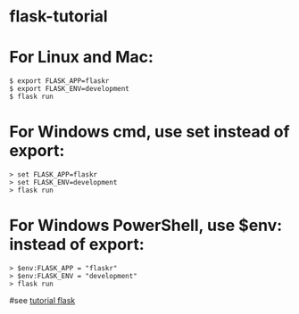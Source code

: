 # flask-tutorial

# For Linux and Mac:
```
$ export FLASK_APP=flaskr
$ export FLASK_ENV=development
$ flask run
```

# For Windows cmd, use set instead of export:

```
> set FLASK_APP=flaskr
> set FLASK_ENV=development
> flask run
```

# For Windows PowerShell, use $env: instead of export:
```
> $env:FLASK_APP = "flaskr"
> $env:FLASK_ENV = "development"
> flask run
```


#see [tutorial flask](https://flask.palletsprojects.com/en/1.1.x/tutorial/factory/#run-the-application)
